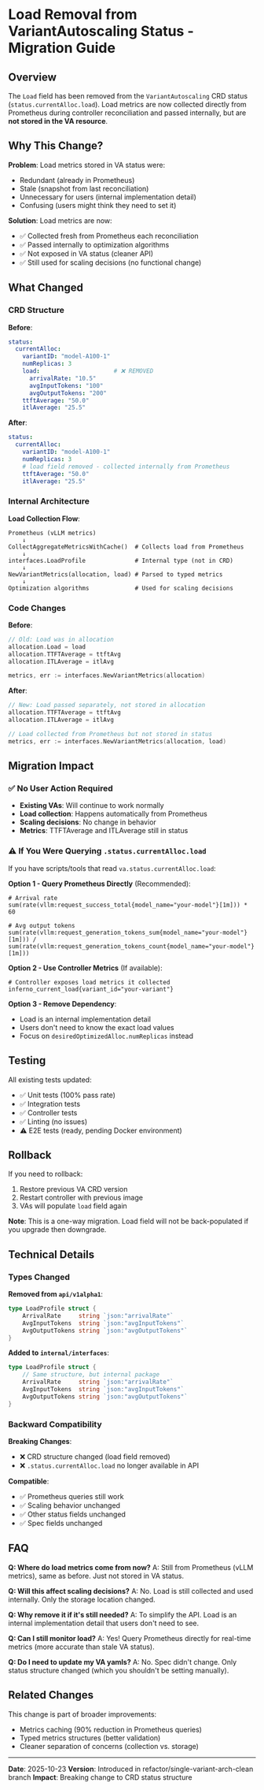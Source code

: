 # Load Removal from VariantAutoscaling Status - Migration Guide

## Overview

The `Load` field has been removed from the `VariantAutoscaling` CRD status (`status.currentAlloc.load`). Load metrics are now collected directly from Prometheus during controller reconciliation and passed internally, but are **not stored in the VA resource**.

## Why This Change?

**Problem**: Load metrics stored in VA status were:
- Redundant (already in Prometheus)
- Stale (snapshot from last reconciliation)
- Unnecessary for users (internal implementation detail)
- Confusing (users might think they need to set it)

**Solution**: Load metrics are now:
- ✅ Collected fresh from Prometheus each reconciliation
- ✅ Passed internally to optimization algorithms
- ✅ Not exposed in VA status (cleaner API)
- ✅ Still used for scaling decisions (no functional change)

## What Changed

### CRD Structure

**Before**:
```yaml
status:
  currentAlloc:
    variantID: "model-A100-1"
    numReplicas: 3
    load:                     # ❌ REMOVED
      arrivalRate: "10.5"
      avgInputTokens: "100"
      avgOutputTokens: "200"
    ttftAverage: "50.0"
    itlAverage: "25.5"
```

**After**:
```yaml
status:
  currentAlloc:
    variantID: "model-A100-1"
    numReplicas: 3
    # load field removed - collected internally from Prometheus
    ttftAverage: "50.0"
    itlAverage: "25.5"
```

### Internal Architecture

**Load Collection Flow**:
```
Prometheus (vLLM metrics)
    ↓
CollectAggregateMetricsWithCache()  # Collects load from Prometheus
    ↓
interfaces.LoadProfile              # Internal type (not in CRD)
    ↓
NewVariantMetrics(allocation, load) # Parsed to typed metrics
    ↓
Optimization algorithms             # Used for scaling decisions
```

### Code Changes

**Before**:
```go
// Old: Load was in allocation
allocation.Load = load
allocation.TTFTAverage = ttftAvg
allocation.ITLAverage = itlAvg

metrics, err := interfaces.NewVariantMetrics(allocation)
```

**After**:
```go
// New: Load passed separately, not stored in allocation
allocation.TTFTAverage = ttftAvg
allocation.ITLAverage = itlAvg

// Load collected from Prometheus but not stored in status
metrics, err := interfaces.NewVariantMetrics(allocation, load)
```

## Migration Impact

### ✅ No User Action Required

- **Existing VAs**: Will continue to work normally
- **Load collection**: Happens automatically from Prometheus
- **Scaling decisions**: No change in behavior
- **Metrics**: TTFTAverage and ITLAverage still in status

### ⚠️ If You Were Querying `.status.currentAlloc.load`

If you have scripts/tools that read `va.status.currentAlloc.load`:

**Option 1 - Query Prometheus Directly** (Recommended):
```promql
# Arrival rate
sum(rate(vllm:request_success_total{model_name="your-model"}[1m])) * 60

# Avg output tokens
sum(rate(vllm:request_generation_tokens_sum{model_name="your-model"}[1m])) /
sum(rate(vllm:request_generation_tokens_count{model_name="your-model"}[1m]))
```

**Option 2 - Use Controller Metrics** (If available):
```promql
# Controller exposes load metrics it collected
inferno_current_load{variant_id="your-variant"}
```

**Option 3 - Remove Dependency**:
- Load is an internal implementation detail
- Users don't need to know the exact load values
- Focus on `desiredOptimizedAlloc.numReplicas` instead

## Testing

All existing tests updated:
- ✅ Unit tests (100% pass rate)
- ✅ Integration tests
- ✅ Controller tests
- ✅ Linting (no issues)
- ⚠️ E2E tests (ready, pending Docker environment)

## Rollback

If you need to rollback:

1. Restore previous VA CRD version
2. Restart controller with previous image
3. VAs will populate `load` field again

**Note**: This is a one-way migration. Load field will not be back-populated if you upgrade then downgrade.

## Technical Details

### Types Changed

**Removed from `api/v1alpha1`**:
```go
type LoadProfile struct {
    ArrivalRate     string `json:"arrivalRate"`
    AvgInputTokens  string `json:"avgInputTokens"`
    AvgOutputTokens string `json:"avgOutputTokens"`
}
```

**Added to `internal/interfaces`**:
```go
type LoadProfile struct {
    // Same structure, but internal package
    ArrivalRate     string `json:"arrivalRate"`
    AvgInputTokens  string `json:"avgInputTokens"`
    AvgOutputTokens string `json:"avgOutputTokens"`
}
```

### Backward Compatibility

**Breaking Changes**:
- ❌ CRD structure changed (load field removed)
- ❌ `.status.currentAlloc.load` no longer available in API

**Compatible**:
- ✅ Prometheus queries still work
- ✅ Scaling behavior unchanged
- ✅ Other status fields unchanged
- ✅ Spec fields unchanged

## FAQ

**Q: Where do load metrics come from now?**
A: Still from Prometheus (vLLM metrics), same as before. Just not stored in VA status.

**Q: Will this affect scaling decisions?**
A: No. Load is still collected and used internally. Only the storage location changed.

**Q: Why remove it if it's still needed?**
A: To simplify the API. Load is an internal implementation detail that users don't need to see.

**Q: Can I still monitor load?**
A: Yes! Query Prometheus directly for real-time metrics (more accurate than stale VA status).

**Q: Do I need to update my VA yamls?**
A: No. Spec didn't change. Only status structure changed (which you shouldn't be setting manually).

## Related Changes

This change is part of broader improvements:
- Metrics caching (90% reduction in Prometheus queries)
- Typed metrics structures (better validation)
- Cleaner separation of concerns (collection vs. storage)

---

**Date**: 2025-10-23
**Version**: Introduced in refactor/single-variant-arch-clean branch
**Impact**: Breaking change to CRD status structure
